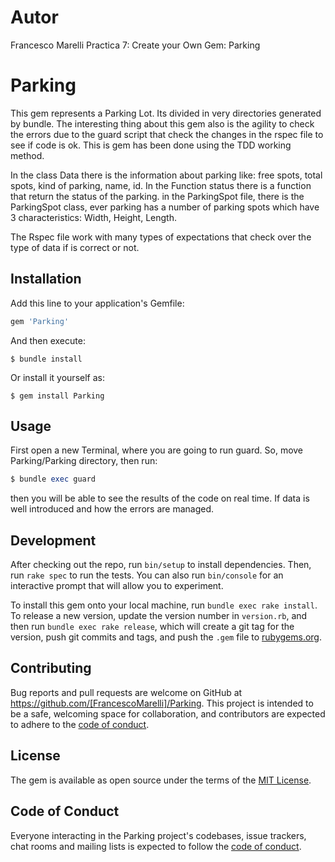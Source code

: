 # Autor
Francesco Marelli
Practica 7: Create your Own Gem: Parking 
# Parking
This gem represents a Parking Lot. Its divided in very directories generated by bundle. The interesting thing about this gem also is the agility to check the errors due to the guard script that check the changes in the rspec file to see if code is ok.
This is gem has been done using the TDD working method.

In the class Data there is the information about parking like: free spots, total spots, kind of parking, name, id.
In the  Function status there is a function that return the status of the parking.
in the ParkingSpot file, there is the ParkingSpot class, ever parking has a number of parking spots which have 3 characteristics: Width, Height, Length.

The Rspec file work with many types of expectations that check over the type of data if is correct or not.

## Installation

Add this line to your application's Gemfile:

```ruby
gem 'Parking'
```

And then execute:

    $ bundle install

Or install it yourself as:

    $ gem install Parking

## Usage

First open a new Terminal, where you are going to run guard. So, move Parking/Parking directory, then run:
```ruby
$ bundle exec guard
```


then you will be able to see the results of the code on real time. If data is well introduced and how the errors are managed.


## Development

After checking out the repo, run `bin/setup` to install dependencies. Then, run `rake spec` to run the tests. You can also run `bin/console` for an interactive prompt that will allow you to experiment.

To install this gem onto your local machine, run `bundle exec rake install`. To release a new version, update the version number in `version.rb`, and then run `bundle exec rake release`, which will create a git tag for the version, push git commits and tags, and push the `.gem` file to [rubygems.org](https://rubygems.org).

## Contributing

Bug reports and pull requests are welcome on GitHub at https://github.com/[FrancescoMarelli]/Parking. This project is intended to be a safe, welcoming space for collaboration, and contributors are expected to adhere to the [code of conduct](https://github.com/[FrancescoMarelli]/Parking/blob/master/CODE_OF_CONDUCT.md).


## License

The gem is available as open source under the terms of the [MIT License](https://opensource.org/licenses/MIT).

## Code of Conduct

Everyone interacting in the Parking project's codebases, issue trackers, chat rooms and mailing lists is expected to follow the [code of conduct](https://github.com/[FrancescoMarelli]/Parking/blob/master/CODE_OF_CONDUCT.md).
